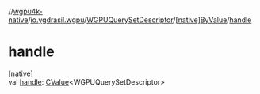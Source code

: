 //[wgpu4k-native](../../../../index.md)/[io.ygdrasil.wgpu](../../index.md)/[WGPUQuerySetDescriptor](../index.md)/[[native]ByValue](index.md)/[handle](handle.md)

# handle

[native]\
val [handle](handle.md): [CValue](https://kotlinlang.org/api/core/kotlin-stdlib/kotlinx.cinterop/-c-value/index.html)&lt;WGPUQuerySetDescriptor&gt;